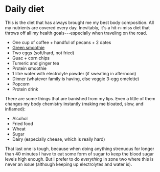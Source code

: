 # Daily diet

This is the diet that has always brought me my best body composition. All my nutrients are covered every day. Inevitably, it's a hit-n-miss diet that throws off all my health goals---especially when traveling on the road.

* One cup of coffee + handful of pecans + 2 dates
* [Green smoothie](../2452)
* Two eggs (soft/hard, not fried)
* Guac + corn chips
* Tumeric and ginger tea
* Protein smoothie
* 1 litre water with electrolyte powder (if sweating in afternoon)
* Dinner (whatever family is having, else veggie 3-egg omelette)
* Popcorn
* Protein drink

There are some things that are banished from my lips. Even a little of them changes my body chemistry instantly (making me bloated, slow, and inflamed):

* Alcohol
* Fried food
* Wheat
* Sugar
* Dairy (especially cheese, which is really hard)

That last one is tough, because when doing anything strenuous for longer than 40 minutes I have to eat some form of sugar to keep the blood sugar levels high enough. But I prefer to do *everything* in zone two where this is never an issue (although keeping up electrolytes and water is).
